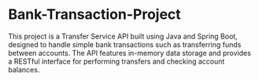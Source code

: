 # Bank-Transaction-Project
This project is a Transfer Service API built using Java and Spring Boot, designed to handle simple bank transactions such as transferring funds between accounts. The API features in-memory data storage and provides a RESTful interface for performing transfers and checking account balances.
